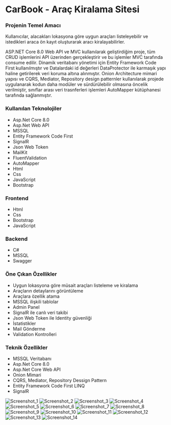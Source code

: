 <h1>CarBook - Araç Kiralama Sitesi</h1>
<h3>Projenin Temel Amacı</h3>
<p>Kullanıcılar, alacakları lokasyona göre uygun araçları listeleyebilir ve istedikleri araca ön kayıt oluşturarak aracı kiralayabilirler.</p>
<p>ASP.NET Core 8.0 Web API ve MVC kullanılarak geliştirdiğim proje, tüm CRUD işlemlerini API üzerinden gerçekleştirir ve bu işlemler MVC tarafında consume edilir.
  Dinamik veritabanı yönetimi için Entity Framework Code First kullanılmıştır ve Datalardaki id değerleri DataProtector ile karmaşık yapı haline getirilerek veri koruma altına alınmıştır. 
 Onion Architecture mimari yapısı ve CQRS, Mediator, Repository design patternler kullanılarak projede uygulanarak kodun daha modüler ve sürdürülebilir olmasına öncelik verilmiştir, sınıflar arası veri trasnferleri işlemleri AutoMapper kütüphanesi tarafında sağlanmıştır.</p>
 <h3>Kullanılan Teknolojiler</h3>
 <ul>
   <li>Asp.Net Core 8.0</li>
   <li>Asp.Net Web API</li>
   <li>MSSQL</li>
   <li>Entity Framework Code First</li>
   <li>SignalR</li>
   <li>Json Web Token</li>
   <li>MailKit</li>
   <li>FluentValidation</li>
   <li>AutoMapper</li>
   <li>Html</li>
   <li>Css</li>
   <li>JavaScript</li>
   <li>Bootstrap</li>
 </ul>

<h3>Frontend</h3>
 <ul>
   <li>Html</li>
   <li>Css</li>
   <li>Bootstrap</li>
   <li>JavaScript</li>
 </ul>
<h3>Backend</h3>
<ul>
  <li>C#</li>
  <li>MSSQL</li>
  <li>Swagger</li>
</ul>
<h3>Öne Çıkan Özellikler</h3>
<ul>
  <li>Uygun lokasyona göre müsait araçları listeleme ve kiralama</li>
  <li>Araçların detaylarını görüntüleme</li>
  <li>Araçlara özellik atama</li>
  <li>MSSQL ilişkili tablolar</li>
  <li>Admin Panel</li>
  <li>SignalR ile canlı veri takibi</li>
  <li>Json Web Token ile Identity güvenliği</li>
  <li>İstatistikler</li>
  <li>Mail Gönderme</li>
  <li>Validation Kontrolleri</li>
</ul>
<h3>Teknik Özellikler</h3>
<ul>
  <li>MSSQL Veritabanı</li>
  <li>Asp.Net Core 8.0</li>
  <li>Asp.Net Core Web API</li>
  <li>Onion Mimari</li>
  <li>CQRS, Mediator, Repository Dessign Pattern</li>
  <li>Entity Framework Code First LINQ</li>
  <li>SignalR</li>
</ul>

![Screenshot_1](https://github.com/karatasliserhat/CarBook/assets/127081965/d7151158-b290-4735-9e38-a7659e95f684)
![Screenshot_2](https://github.com/karatasliserhat/CarBook/assets/127081965/9d54ffce-0c8b-4833-af30-260669fc830f)
![Screenshot_3](https://github.com/karatasliserhat/CarBook/assets/127081965/659a1f66-1be1-4e8a-b048-cf1591e90508)
![Screenshot_4](https://github.com/karatasliserhat/CarBook/assets/127081965/ad1d2bf6-3caf-4cf2-8049-06460bd7f605)
![Screenshot_5](https://github.com/karatasliserhat/CarBook/assets/127081965/d36c025c-74df-4e50-a7ba-6d9f1aa6cbe5)
![Screenshot_6](https://github.com/karatasliserhat/CarBook/assets/127081965/fa0f6483-8836-4e12-9880-d4d7ea3dfbd7)
![Screenshot_7](https://github.com/karatasliserhat/CarBook/assets/127081965/aceaa2a2-ff6b-463a-9b55-f34af8f85b23)
![Screenshot_8](https://github.com/karatasliserhat/CarBook/assets/127081965/971fda85-4498-4bd6-92ab-cfc1c66ba8e5)
![Screenshot_9](https://github.com/karatasliserhat/CarBook/assets/127081965/dd9fb3e5-e6eb-40a7-9669-353150fc9096)
![Screenshot_10](https://github.com/karatasliserhat/CarBook/assets/127081965/521a011f-c918-414f-938d-95d4543a491a)
![Screenshot_11](https://github.com/karatasliserhat/CarBook/assets/127081965/2e95adac-cb72-4437-9994-49bbb3d2d640)
![Screenshot_12](https://github.com/karatasliserhat/CarBook/assets/127081965/b13e0639-a658-407e-ae62-818af0e2afac)
![Screenshot_13](https://github.com/karatasliserhat/CarBook/assets/127081965/a0bf970f-7cb0-4799-bdda-6de6da448b33)
![Screenshot_14](https://github.com/karatasliserhat/CarBook/assets/127081965/15c6d4a9-73db-43fa-947a-93ce1af3184a)